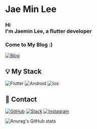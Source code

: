 # Jae Min Lee
### Hi </br>I'm Jaemin Lee, a flutter developer
### Come to My Blog :)
<a href = "https://jaeminlee-dev.github.io/"><img alt="Blog" src ="https://img.shields.io/badge/Blog-FFD400.svg?&style=for-the-badge&logo=GitBook&logoColor=White"/></a>


## 💡 My Stack

<img alt="Flutter" src ="https://img.shields.io/badge/Flutter-02569B.svg?&style=for-the-badge&logo=Flutter&logoColor=white"/> <img alt="Android" src ="https://img.shields.io/badge/Android-3DDC84.svg?&style=for-the-badge&logo=Android&logoColor=white"/> <img alt="Ios" src ="https://img.shields.io/badge/Apple-000000.svg?&style=for-the-badge&logo=Apple&logoColor=White"/> 

## 📲 Contact
<a href = "https://github.com/jaeminlee-dev"><img alt="GitHub" src ="https://img.shields.io/badge/GitHub-181717.svg?&style=for-the-badge&logo=GitHub&logoColor=white"/></a> <a href = "https://jaemin-dev.slack.com/"> <img alt="Slack" src ="https://img.shields.io/badge/Slack-4A154B.svg?&style=for-the-badge&logo=Slack&logoColor=white"/></a> <a href = "https://www.instagram.com/jlee_dbb/"> <img alt="Instagram" src ="https://img.shields.io/badge/Instagram-ff3399.svg?&style=for-the-badge&logo=Instagram&logoColor=white"/></a>

![Anurag's GitHub stats](https://github-readme-stats.vercel.app/api?username=jaeminlee-dev&show_icons=true&theme=radical)

